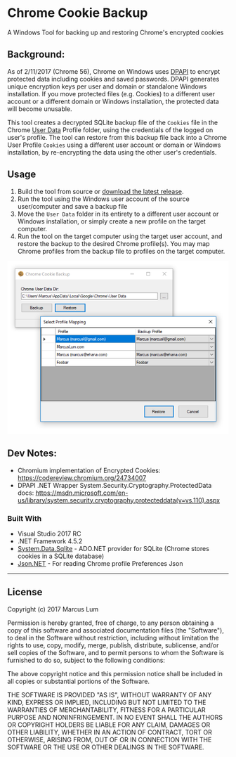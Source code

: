 ﻿# Chrome Cookie Backup

A Windows Tool for backing up and restoring Chrome's encrypted cookies

## Background:
As of 2/11/2017 (Chrome 56), Chrome on Windows uses [DPAPI](https://msdn.microsoft.com/en-us/library/ms995355.aspx) to encrypt protected data including cookies and saved passwords. DPAPI generates unique encryption keys per user and domain or standalone Windows installation. If you move protected files (e.g. Cookies) to a different user account or a different domain or Windows installation, the protected data will become unusable.

This tool creates a decrypted SQLite backup file of the `Cookies` file in the Chrome [User Data](https://www.chromium.org/user-experience/user-data-directory) Profile folder, using the credentials of the logged on user's profile. The tool can restore from this backup file back into a Chrome User Profile `Cookies` using a different user account or domain or Windows installation, by re-encrypting the data using the other user's credentials.

## Usage

1. Build the tool from source or [download the latest release](https://github.com/Marcus-L/chrome-cookie-backup/releases).
2. Run the tool using the Windows user account of the source user/computer and save a backup file
3. Move the `User Data` folder in its entirety to a different user account or Windows installation, or simply create a new profile on the target computer.
4. Run the tool on the target computer using the target user account, and restore the backup to the desired Chrome profile(s). You may map Chrome profiles from the backup file to profiles on the target computer.

![Screenshot](/ChromeCookieBackup/screenshot.png)

## Dev Notes:
* Chromium implementation of Encrypted Cookies: https://codereview.chromium.org/24734007
* DPAPI .NET Wrapper System.Security.Cryptography.ProtectedData docs: https://msdn.microsoft.com/en-us/library/system.security.cryptography.protecteddata(v=vs.110).aspx

### Built With
* Visual Studio 2017 RC
* .NET Framework 4.5.2
* [System.Data.Sqlite](https://system.data.sqlite.org/) - ADO.NET provider for SQLite (Chrome stores cookies in a SQLite database)
* [Json.NET](http://www.newtonsoft.com/json) - For reading Chrome profile Preferences Json

---

## License
Copyright (c) 2017 Marcus Lum

Permission is hereby granted, free of charge, to any person obtaining a copy of this software and associated documentation files (the "Software"), to deal in the Software without restriction, including without limitation the rights to use, copy, modify, merge, publish, distribute, sublicense, and/or sell copies of the Software, and to permit persons to whom the Software is furnished to do so, subject to the following conditions:

The above copyright notice and this permission notice shall be included in all copies or substantial portions of the Software.

THE SOFTWARE IS PROVIDED "AS IS", WITHOUT WARRANTY OF ANY KIND, EXPRESS OR IMPLIED, INCLUDING BUT NOT LIMITED TO THE WARRANTIES OF MERCHANTABILITY, FITNESS FOR A PARTICULAR PURPOSE AND NONINFRINGEMENT. IN NO EVENT SHALL THE AUTHORS OR COPYRIGHT HOLDERS BE LIABLE FOR ANY CLAIM, DAMAGES OR OTHER LIABILITY, WHETHER IN AN ACTION OF CONTRACT, TORT OR OTHERWISE, ARISING FROM, OUT OF OR IN CONNECTION WITH THE SOFTWARE OR THE USE OR OTHER DEALINGS IN THE SOFTWARE.
